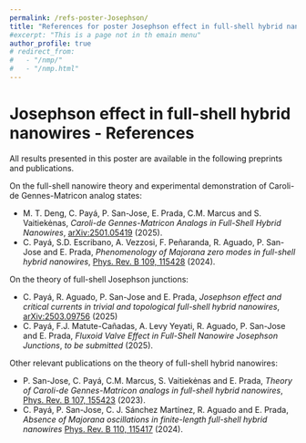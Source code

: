 ```yaml
---
permalink: /refs-poster-Josephson/
title: "References for poster Josephson effect in full-shell hybrid nanowires"
#excerpt: "This is a page not in th emain menu"
author_profile: true
# redirect_from: 
#   - "/nmp/"
#   - "/nmp.html"
---
```

# Josephson effect in full-shell hybrid nanowires - References
All results presented in this poster are available in the following preprints and publications.

On the full-shell nanowire theory and experimental demonstration of Caroli-de Gennes-Matricon analog states:
+ M. T. Deng, C. Payá, P. San-Jose, E. Prada, C.M. Marcus and S. Vaitiekėnas, *Caroli-de Gennes-Matricon Analogs in Full-Shell Hybrid Nanowires*, [arXiv:2501.05419](https://arxiv.org/abs/2501.05419) (2025).
+ C. Payá, S.D. Escribano, A. Vezzosi, F. Peñaranda, R. Aguado, P. San-Jose and E. Prada, *Phenomenology of Majorana zero modes in full-shell hybrid nanowires*, [Phys. Rev. B 109, 115428](https://doi.org/10.1103/PhysRevB.109.115428) (2024).

On the theory of full-shell Josephson junctions:
+ C. Payá, R. Aguado, P. San-Jose and E. Prada, *Josephson effect and critical currents in trivial and topological full-shell hybrid nanowires*, [arXiv:2503.09756](https://arxiv.org/abs/2503.09756) (2025)
+ C. Payá, F.J. Matute-Cañadas, A. Levy Yeyati, R. Aguado, P. San-Jose and E. Prada, *Fluxoid Valve Effect in Full-Shell Nanowire Josephson Junctions*, *to be submitted* (2025).

Other relevant publications on the theory of full-shell hybrid nanowires:
+ P. San-Jose, C. Payá, C.M. Marcus, S. Vaitiekėnas and E. Prada, *Theory of Caroli-de Gennes-Matricon analogs in full-shell hybrid nanowires*, [Phys. Rev. B 107, 155423](https://doi.org/10.1103/PhysRevB.107.155423) (2023).
+ C. Payá, P. San-Jose, C. J. Sánchez Martínez, R. Aguado and E. Prada, *Absence of Majorana oscillations in finite-length full-shell hybrid nanowires* [Phys. Rev. B 110, 115417](https://doi.org/10.1103/PhysRevB.110.115417) (2024).
